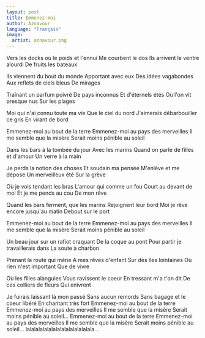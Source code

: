 ```yaml
---
layout: post
title: Emmenez-moi
author: Aznavour
language: "Français"
image:
  artist: aznavour.png
---
```

Vers les docks où le poids et l'ennui
Me courbent le dos
Ils arrivent le ventre alourdi
De fruits les bateaux

Ils viennent du bout du monde
Apportant avec eux
Des idées vagabondes
Aux reflets de ciels bleus
De mirages

Traînant un parfum poivré
De pays inconnus
Et d'éternels étés
Où l'on vit presque nus
Sur les plages

Moi qui n'ai connu toute ma vie
Que le ciel du nord
J'aimerais débarbouiller ce gris
En virant de bord

Emmenez-moi au bout de la terre
Emmenez-moi au pays des merveilles
Il me semble que la misère
Serait moins pénible au soleil

Dans les bars à la tombée du jour
Avec les marins
Quand on parle de filles et d'amour
Un verre à la main

Je perds la notion des choses
Et soudain ma pensée
M'enlève et me dépose
Un merveilleux été
Sur la grève

Où je vois tendant les bras
L'amour qui comme un fou
Court au devant de moi
Et je me pends au cou
De mon rêve

Quand les bars ferment, que les marins
Rejoignent leur bord
Moi je rêve encore jusqu'au matin
Debout sur le port

Emmenez-moi au bout de la terre
Emmenez-moi au pays des merveilles
Il me semble que la misère
Serait moins pénible au soleil

Un beau jour sur un rafiot craquant
De la coque au pont
Pour partir je travaillerais dans
La soute à charbon

Prenant la route qui mène
A mes rêves d'enfant
Sur des îles lointaines
Où rien n'est important
Que de vivre

Où les filles alanguies
Vous ravissent le coeur
En tressant m'a t'on dit
De ces colliers de fleurs
Qui enivrent

Je fuirais laissant là mon passé
Sans aucun remords
Sans bagage et le coeur libéré
En chantant très fort
Emmenez-moi au bout de la terre
Emmenez-moi au pays des merveilles
Il me semble que la misère
Serait moins pénible au soleil...
Emmenez-moi au bout de la terre
Emmenez-moi au pays des merveilles
Il me semble que la misère
Serait moins pénible au soleil...
lalalalalalalalalalalalalalalala...
